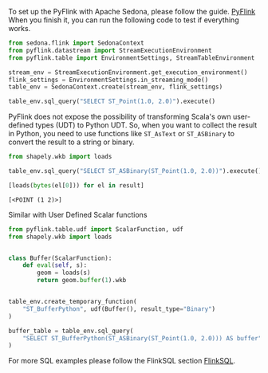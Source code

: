<!--
 Licensed to the Apache Software Foundation (ASF) under one
 or more contributor license agreements.  See the NOTICE file
 distributed with this work for additional information
 regarding copyright ownership.  The ASF licenses this file
 to you under the Apache License, Version 2.0 (the
 "License"); you may not use this file except in compliance
 with the License.  You may obtain a copy of the License at

   http://www.apache.org/licenses/LICENSE-2.0

 Unless required by applicable law or agreed to in writing,
 software distributed under the License is distributed on an
 "AS IS" BASIS, WITHOUT WARRANTIES OR CONDITIONS OF ANY
 KIND, either express or implied.  See the License for the
 specific language governing permissions and limitations
 under the License.
 -->

To set up the PyFlink with Apache Sedona, please follow the guide. [PyFlink](../../setup/flink/install-python.md)
When you finish it, you can run the following code to test if everything works.

```python
from sedona.flink import SedonaContext
from pyflink.datastream import StreamExecutionEnvironment
from pyflink.table import EnvironmentSettings, StreamTableEnvironment

stream_env = StreamExecutionEnvironment.get_execution_environment()
flink_settings = EnvironmentSettings.in_streaming_mode()
table_env = SedonaContext.create(stream_env, flink_settings)

table_env.sql_query("SELECT ST_Point(1.0, 2.0)").execute()
```

PyFlink does not expose the possibility of transforming Scala's own user-defined types (UDT) to Python UDT.
So, when you want to collect the result in Python, you need to use functions
like `ST_AsText` or `ST_ASBinary` to convert the result to a string or binary.

```python
from shapely.wkb import loads

table_env.sql_query("SELECT ST_ASBinary(ST_Point(1.0, 2.0))").execute().collect()

[loads(bytes(el[0])) for el in result]
```

```
[<POINT (1 2)>]
```

Similar with User Defined Scalar functions

```python
from pyflink.table.udf import ScalarFunction, udf
from shapely.wkb import loads


class Buffer(ScalarFunction):
    def eval(self, s):
        geom = loads(s)
        return geom.buffer(1).wkb


table_env.create_temporary_function(
    "ST_BufferPython", udf(Buffer(), result_type="Binary")
)

buffer_table = table_env.sql_query(
    "SELECT ST_BufferPython(ST_ASBinary(ST_Point(1.0, 2.0))) AS buffer"
)
```

For more SQL examples please follow the FlinkSQL section [FlinkSQL](sql.md).

